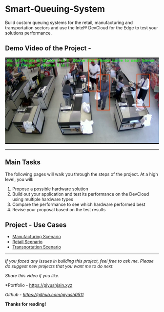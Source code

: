 # Smart-Queuing-System
Build custom queuing systems for the retail, manufacturing and transportation sectors and use the Intel® DevCloud for the Edge to test your solutions performance.

## Demo Video of the Project - 

[![Working Video](./pic.png)](https://www.youtube.com/watch?v=hSHFEZlQDLo "Working of the Project - Click to Watch!")

---

## Main Tasks
The following pages will walk you through the steps of the project. At a high level, you will:

1. Propose a possible hardware solution
2. Build out your application and test its performance on the DevCloud using multiple hardware types
3. Compare the performance to see which hardware performed best
4. Revise your proposal based on the test results

## Project - Use Cases

* [Manufacturing Scenario](./Manufacturing_Scenario.ipynb) 
* [Retail Scenario](./Retail_Scenario.ipynb)
* [Transportation Scenario](./Transportation_Scenario.ipynb) 

---

*If you faced any issues in building this project, feel free to ask me. Please do suggest new projects that you want me to do next.*

*Share this video if you like.*

*Portfolio - https://piyushjain.xyz

*Github - https://github.com/piyush0511*


**Thanks for reading!**
